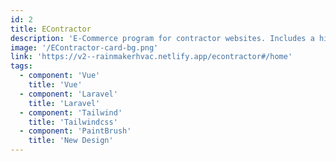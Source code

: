 ```yaml
---
id: 2
title: EContractor 
description: 'E-Commerce program for contractor websites. Includes a highly customizable frontend that integrates into any type of website via custom elements. Notable features include product subscriptions, customizable product markups, customizable promo codes, marketing emails and more. Currently Installed on 200+ websites.'
image: '/EContractor-card-bg.png'
link: 'https://v2--rainmakerhvac.netlify.app/econtractor#/home'
tags: 
  - component: 'Vue'
    title: 'Vue'
  - component: 'Laravel'
    title: 'Laravel'
  - component: 'Tailwind'
    title: 'Tailwindcss'
  - component: 'PaintBrush'
    title: 'New Design'
---
```

